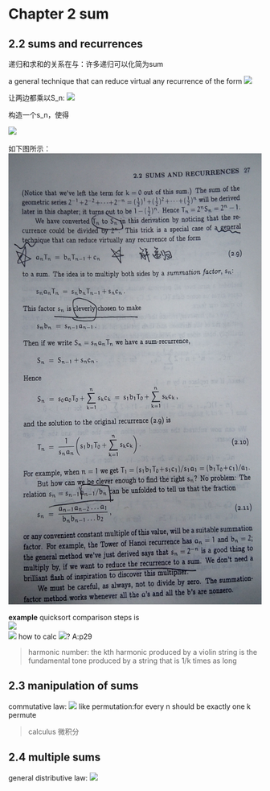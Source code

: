 # Chapter 2 sum
## 2.2 sums and recurrences
递归和求和的关系在与：许多递归可以化简为sum

a general technique that can reduce virtual any recurrence of the form
<img src="http://www.forkosh.com/mathtex.cgi? a_nT_n = n_nT_{n-1} + c_n">

让两边都乘以S_n:
<img src="http://www.forkosh.com/mathtex.cgi?s_na_nT_n =s_nb_nT_{n-1} + s_nc_n">

构造一个s_n，使得

<img src="http://www.forkosh.com/mathtex.cgi? s_{n-1}a_{n-1}=s_nb_n">

如下图所示：
![公式](img/sum-1.jpg)

**example**
quicksort comparison steps is  
<img src="http://www.forkosh.com/mathtex.cgi? C_0=0">  
<img src="http://www.forkosh.com/mathtex.cgi? C_n=n+1+\frac 2n \sum_{k=0}^{n-1} C_k , for n >0" >
how to calc <img src="http://www.forkosh.com/mathtex.cgi?C_n">?
A:p29

> harmonic number: the kth harmonic produced by a violin string is the fundamental tone produced by a string that is 1/k times as long

## 2.3 manipulation of sums
commutative law:
<img src="http://www.forkosh.com/mathtex.cgi?\displaystyle\sum_{k \in K} a_k = \displaystyle\sum_{p(k)\in K} a_{p(k)}">
like permutation:for every n should be exactly one k permute

> calculus 微积分

## 2.4 multiple sums
general distributive law:
<img src="http://www.forkosh.com/mathtex.cgi?\displaystyle\sum_{1<=j,k<=n}a_jb_k=(\displaystyle\sum_{1<=j<=n}a_j)(\displaystyle\sum_{1<=k<=n}a_k)">
